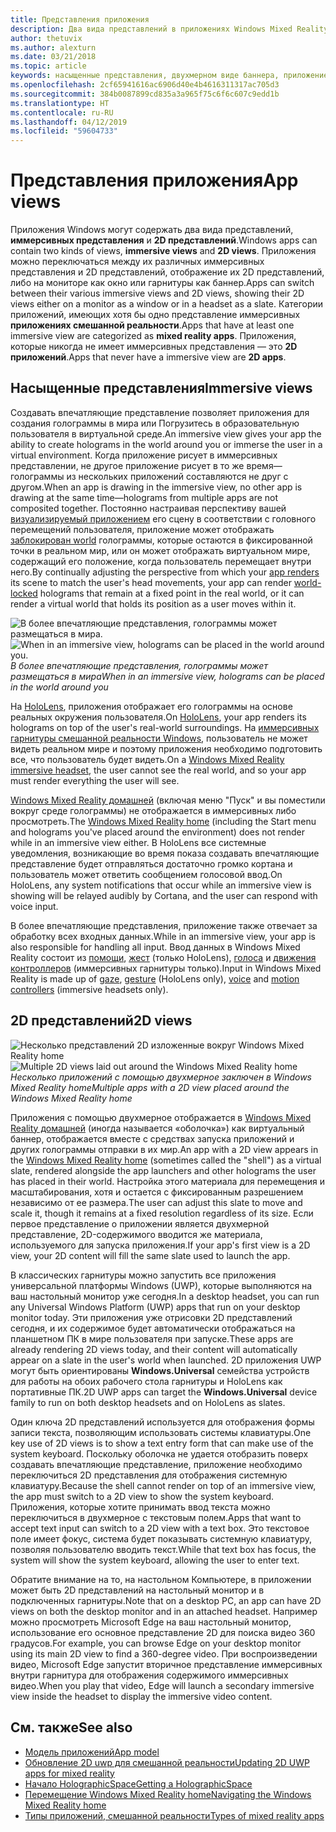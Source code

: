 ```yaml
---
title: Представления приложения
description: Два вида представлений в приложениях Windows Mixed Reality, иммерсивных и 2D представления.
author: thetuvix
ms.author: alexturn
ms.date: 03/21/2018
ms.topic: article
keywords: насыщенные представления, двухмерном виде баннера, приложение
ms.openlocfilehash: 2cf65941616ac6906d40e4b4616311317ac705d3
ms.sourcegitcommit: 384b0087899cd835a3a965f75c6f6c607c9edd1b
ms.translationtype: HT
ms.contentlocale: ru-RU
ms.lasthandoff: 04/12/2019
ms.locfileid: "59604733"
---
```

# <a name="app-views"></a><span data-ttu-id="ce8e5-104">Представления приложения</span><span class="sxs-lookup"><span data-stu-id="ce8e5-104">App views</span></span>

<span data-ttu-id="ce8e5-105">Приложения Windows могут содержать два вида представлений, **иммерсивных представления** и **2D представлений**.</span><span class="sxs-lookup"><span data-stu-id="ce8e5-105">Windows apps can contain two kinds of views, **immersive views** and **2D views**.</span></span> <span data-ttu-id="ce8e5-106">Приложения можно переключаться между их различных иммерсивных представления и 2D представлений, отображение их 2D представлений, либо на мониторе как окно или гарнитуры как баннер.</span><span class="sxs-lookup"><span data-stu-id="ce8e5-106">Apps can switch between their various immersive views and 2D views, showing their 2D views either on a monitor as a window or in a headset as a slate.</span></span> <span data-ttu-id="ce8e5-107">Категории приложений, имеющих хотя бы одно представление иммерсивных **приложениях смешанной реальности**.</span><span class="sxs-lookup"><span data-stu-id="ce8e5-107">Apps that have at least one immersive view are categorized as **mixed reality apps**.</span></span> <span data-ttu-id="ce8e5-108">Приложения, которые никогда не имеет иммерсивных представления — это **2D приложений**.</span><span class="sxs-lookup"><span data-stu-id="ce8e5-108">Apps that never have a immersive view are **2D apps**.</span></span>

## <a name="immersive-views"></a><span data-ttu-id="ce8e5-109">Насыщенные представления</span><span class="sxs-lookup"><span data-stu-id="ce8e5-109">Immersive views</span></span>

<span data-ttu-id="ce8e5-110">Создавать впечатляющие представление позволяет приложения для создания голограммы в мира или Погрузитесь в образовательную пользователя в виртуальной среде.</span><span class="sxs-lookup"><span data-stu-id="ce8e5-110">An immersive view gives your app the ability to create holograms in the world around you or immerse the user in a virtual environment.</span></span> <span data-ttu-id="ce8e5-111">Когда приложение рисует в иммерсивных представлении, не другое приложение рисует в то же время&mdash;голограммы из нескольких приложений составляются не друг с другом.</span><span class="sxs-lookup"><span data-stu-id="ce8e5-111">When an app is drawing in the immersive view, no other app is drawing at the same time&mdash;holograms from multiple apps are not composited together.</span></span> <span data-ttu-id="ce8e5-112">Постоянно настраивая перспективу вашей [визуализируемый приложением](rendering.md) его сцену в соответствии с головного перемещений пользователя, приложение может отображать [заблокирован world](coordinate-systems.md) голограммы, которые остаются в фиксированной точки в реальном мир, или он может отображать виртуальном мире, содержащий его положение, когда пользователь перемещает внутри него.</span><span class="sxs-lookup"><span data-stu-id="ce8e5-112">By continually adjusting the perspective from which your [app renders](rendering.md) its scene to match the user's head movements, your app can render [world-locked](coordinate-systems.md) holograms that remain at a fixed point in the real world, or it can render a virtual world that holds its position as a user moves within it.</span></span>

<span data-ttu-id="ce8e5-113">![В более впечатляющие представления, голограммы может размещаться в мира.](images/designoverview.jpg)</span><span class="sxs-lookup"><span data-stu-id="ce8e5-113">![When in an immersive view, holograms can be placed in the world around you.](images/designoverview.jpg)</span></span><br>
<span data-ttu-id="ce8e5-114">*В более впечатляющие представления, голограммы может размещаться в мира*</span><span class="sxs-lookup"><span data-stu-id="ce8e5-114">*When in an immersive view, holograms can be placed in the world around you*</span></span>

<span data-ttu-id="ce8e5-115">На [HoloLens](hololens-hardware-details.md), приложения отображает его голограммы на основе реальных окружения пользователя.</span><span class="sxs-lookup"><span data-stu-id="ce8e5-115">On [HoloLens](hololens-hardware-details.md), your app renders its holograms on top of the user's real-world surroundings.</span></span> <span data-ttu-id="ce8e5-116">На [иммерсивных гарнитуры смешанной реальности Windows](immersive-headset-hardware-details.md), пользователь не может видеть реальном мире и поэтому приложения необходимо подготовить все, что пользователь будет видеть.</span><span class="sxs-lookup"><span data-stu-id="ce8e5-116">On a [Windows Mixed Reality immersive headset](immersive-headset-hardware-details.md), the user cannot see the real world, and so your app must render everything the user will see.</span></span>

<span data-ttu-id="ce8e5-117">[Windows Mixed Reality домашней](navigating-the-windows-mixed-reality-home.md) (включая меню "Пуск" и вы поместили вокруг среде голограммы) не отображается в иммерсивных либо просмотреть.</span><span class="sxs-lookup"><span data-stu-id="ce8e5-117">The [Windows Mixed Reality home](navigating-the-windows-mixed-reality-home.md) (including the Start menu and holograms you've placed around the environment) does not render while in an immersive view either.</span></span> <span data-ttu-id="ce8e5-118">В HoloLens все системные уведомления, возникающие во время показа создавать впечатляющие представление будет отправляться достаточно громко кортана и пользователь может ответить сообщением голосовой ввод.</span><span class="sxs-lookup"><span data-stu-id="ce8e5-118">On HoloLens, any system notifications that occur while an immersive view is showing will be relayed audibly by Cortana, and the user can respond with voice input.</span></span>

<span data-ttu-id="ce8e5-119">В более впечатляющие представления, приложение также отвечает за обработку всех входных данных.</span><span class="sxs-lookup"><span data-stu-id="ce8e5-119">While in an immersive view, your app is also responsible for handling all input.</span></span> <span data-ttu-id="ce8e5-120">Ввод данных в Windows Mixed Reality состоит из [помощи](gaze.md), [жест](gestures.md) (только HoloLens), [голоса](voice-input.md) и [движения контроллеров](motion-controllers.md) (иммерсивных гарнитуры только).</span><span class="sxs-lookup"><span data-stu-id="ce8e5-120">Input in Windows Mixed Reality is made up of [gaze](gaze.md), [gesture](gestures.md) (HoloLens only), [voice](voice-input.md) and [motion controllers](motion-controllers.md) (immersive headsets only).</span></span>

## <a name="2d-views"></a><span data-ttu-id="ce8e5-121">2D представлений</span><span class="sxs-lookup"><span data-stu-id="ce8e5-121">2D views</span></span>

<span data-ttu-id="ce8e5-122">![Несколько представлений 2D изложенные вокруг Windows Mixed Reality home](images/teleportation-640px.png)</span><span class="sxs-lookup"><span data-stu-id="ce8e5-122">![Multiple 2D views laid out around the Windows Mixed Reality home](images/teleportation-640px.png)</span></span><br>
<span data-ttu-id="ce8e5-123">*Несколько приложений с помощью двухмерное заключен в Windows Mixed Reality home*</span><span class="sxs-lookup"><span data-stu-id="ce8e5-123">*Multiple apps with a 2D view placed around the Windows Mixed Reality home*</span></span>

<span data-ttu-id="ce8e5-124">Приложения с помощью двухмерное отображается в [Windows Mixed Reality домашней](navigating-the-windows-mixed-reality-home.md) (иногда называется «оболочка») как виртуальный баннер, отображается вместе с средствах запуска приложений и других голограммы отправки в их мир.</span><span class="sxs-lookup"><span data-stu-id="ce8e5-124">An app with a 2D view appears in the [Windows Mixed Reality home](navigating-the-windows-mixed-reality-home.md) (sometimes called the "shell") as a virtual slate, rendered alongside the app launchers and other holograms the user has placed in their world.</span></span> <span data-ttu-id="ce8e5-125">Настройка этого материала для перемещения и масштабирования, хотя и остается с фиксированным разрешением независимо от ее размера.</span><span class="sxs-lookup"><span data-stu-id="ce8e5-125">The user can adjust this slate to move and scale it, though it remains at a fixed resolution regardless of its size.</span></span> <span data-ttu-id="ce8e5-126">Если первое представление о приложении является двухмерной представление, 2D-содержимого вводится же материала, используемого для запуска приложения.</span><span class="sxs-lookup"><span data-stu-id="ce8e5-126">If your app's first view is a 2D view, your 2D content will fill the same slate used to launch the app.</span></span>

<span data-ttu-id="ce8e5-127">В классических гарнитуры можно запустить все приложения универсальной платформы Windows (UWP), которые выполняются на ваш настольный монитор уже сегодня.</span><span class="sxs-lookup"><span data-stu-id="ce8e5-127">In a desktop headset, you can run any Universal Windows Platform (UWP) apps that run on your desktop monitor today.</span></span> <span data-ttu-id="ce8e5-128">Эти приложения уже отрисовки 2D представлений сегодня, и их содержимое будет автоматически отображаться на планшетном ПК в мире пользователя при запуске.</span><span class="sxs-lookup"><span data-stu-id="ce8e5-128">These apps are already rendering 2D views today, and their content will automatically appear on a slate in the user's world when launched.</span></span> <span data-ttu-id="ce8e5-129">2D приложения UWP могут быть ориентированы **Windows.Universal** семейства устройств для работы на обоих рабочего стола гарнитуры и HoloLens как портативные ПК.</span><span class="sxs-lookup"><span data-stu-id="ce8e5-129">2D UWP apps can target the **Windows.Universal** device family to run on both desktop headsets and on HoloLens as slates.</span></span>

<span data-ttu-id="ce8e5-130">Один ключа 2D представлений используется для отображения формы записи текста, позволяющим использовать системы клавиатуры.</span><span class="sxs-lookup"><span data-stu-id="ce8e5-130">One key use of 2D views is to show a text entry form that can make use of the system keyboard.</span></span> <span data-ttu-id="ce8e5-131">Поскольку оболочка не удается отобразить поверх создавать впечатляющие представление, приложение необходимо переключиться 2D представления для отображения системную клавиатуру.</span><span class="sxs-lookup"><span data-stu-id="ce8e5-131">Because the shell cannot render on top of an immersive view, the app must switch to a 2D view to show the system keyboard.</span></span> <span data-ttu-id="ce8e5-132">Приложения, которые хотите принимать ввод текста можно переключиться в двухмерное с текстовым полем.</span><span class="sxs-lookup"><span data-stu-id="ce8e5-132">Apps that want to accept text input can switch to a 2D view with a text box.</span></span> <span data-ttu-id="ce8e5-133">Это текстовое поле имеет фокус, система будет показывать системную клавиатуру, позволяя пользователю вводить текст.</span><span class="sxs-lookup"><span data-stu-id="ce8e5-133">While that text box has focus, the system will show the system keyboard, allowing the user to enter text.</span></span>

<span data-ttu-id="ce8e5-134">Обратите внимание на то, на настольном Компьютере, в приложении может быть 2D представлений на настольный монитор и в подключенных гарнитуры.</span><span class="sxs-lookup"><span data-stu-id="ce8e5-134">Note that on a desktop PC, an app can have 2D views on both the desktop monitor and in an attached headset.</span></span> <span data-ttu-id="ce8e5-135">Например можно просмотреть Microsoft Edge на ваш настольный монитор, использование его основное представление 2D для поиска видео 360 градусов.</span><span class="sxs-lookup"><span data-stu-id="ce8e5-135">For example, you can browse Edge on your desktop monitor using its main 2D view to find a 360-degree video.</span></span> <span data-ttu-id="ce8e5-136">При воспроизведении видео, Microsoft Edge запустит вторичное представление иммерсивных внутри гарнитура для отображения содержимого иммерсивных видео.</span><span class="sxs-lookup"><span data-stu-id="ce8e5-136">When you play that video, Edge will launch a secondary immersive view inside the headset to display the immersive video content.</span></span>

## <a name="see-also"></a><span data-ttu-id="ce8e5-137">См. также</span><span class="sxs-lookup"><span data-stu-id="ce8e5-137">See also</span></span>

* [<span data-ttu-id="ce8e5-138">Модель приложений</span><span class="sxs-lookup"><span data-stu-id="ce8e5-138">App model</span></span>](app-model.md)
* [<span data-ttu-id="ce8e5-139">Обновление 2D uwp для смешанной реальности</span><span class="sxs-lookup"><span data-stu-id="ce8e5-139">Updating 2D UWP apps for mixed reality</span></span>](building-2d-apps.md)
* [<span data-ttu-id="ce8e5-140">Начало HolographicSpace</span><span class="sxs-lookup"><span data-stu-id="ce8e5-140">Getting a HolographicSpace</span></span>](getting-a-holographicspace.md)
* [<span data-ttu-id="ce8e5-141">Перемещение Windows Mixed Reality home</span><span class="sxs-lookup"><span data-stu-id="ce8e5-141">Navigating the Windows Mixed Reality home</span></span>](navigating-the-windows-mixed-reality-home.md)
* [<span data-ttu-id="ce8e5-142">Типы приложений, смешанной реальности</span><span class="sxs-lookup"><span data-stu-id="ce8e5-142">Types of mixed reality apps</span></span>](types-of-mixed-reality-apps.md)
